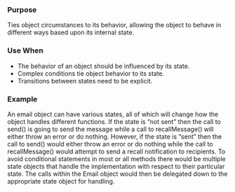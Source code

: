 ### Purpose
Ties object circumstances to its behavior, allowing the object
to behave in different ways based upon its internal state.
### Use When
- The behavior of an object should be influenced by its state.
- Complex conditions tie object behavior to its state.
- Transitions between states need to be explicit.
### Example
An email object can have various states, all of which will
change how the object handles different functions. If the state
is “not sent” then the call to send() is going to send the message
while a call to recallMessage() will either throw an error or do
nothing. However, if the state is “sent” then the call to send()
would either throw an error or do nothing while the call to
recallMessage() would attempt to send a recall notification
to recipients. To avoid conditional statements in most or all
methods there would be multiple state objects that handle the
implementation with respect to their particular state. The calls
within the Email object would then be delegated down to the
appropriate state object for handling.